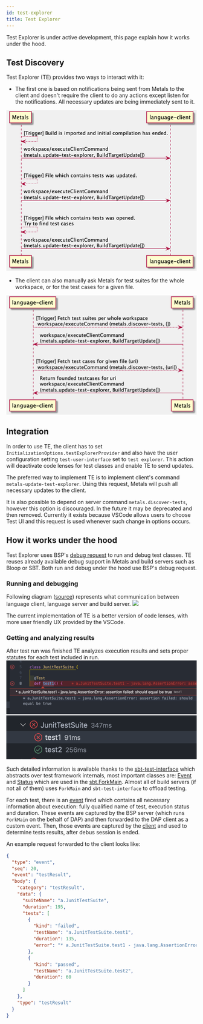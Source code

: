 ```yaml
---
id: test-explorer
title: Test Explorer
---
```


Test Explorer is under active development, this page explain how it works under the hood.

## Test Discovery

Test Explorer (TE) provides two ways to interact with it:

- The first one is based on notifications being sent from Metals to the client and doesn't require the client to do any actions except listen for the notifications. All necessary updates are being immediately sent to it.

![](../diagrams/out/test-explorer-server-notifications.png)

- The client can also manually ask Metals for test suites for the whole workspace, or for the test cases for a given file.

![](../diagrams/out/test-explorer-client-queries.png)

## Integration

In order to use TE, the client has to set
`InitializationOptions.testExplorerProvider` and also have the user
configuration setting `test-user-interface` set to `test explorer`. This action
will deactivate code lenses for test classes and enable TE to send updates.

The preferred way to implement TE is to implement client's command `metals-update-test-explorer`. Using this request, Metals will push all necessary updates to the client.

It is also possible to depend on server command `metals.discover-tests`, however this option is discouraged. In the future it may be deprecated and then removed. Currently it exists because VSCode allows users to choose Test UI and this request is used whenever such change in options occurs.

## How it works under the hood

Test Explorer uses BSP's [debug request](https://build-server-protocol.github.io/docs/specification.html#debug-request) to run and debug test classes. TE reuses already available debug support in Metals and build servers such as Bloop or SBT.
Both run and debug under the hood use BSP's debug request.

### Running and debugging

Following diagram ([source](https://github.com/scalacenter/bloop/blob/12bdc7f97cc3970d3e22a8b513f4b609c813f0a7/docs/assets/dap-example-metals.png)) represents what communication between language client, language server and build server. ![](https://raw.githubusercontent.com/scalacenter/bloop/master/docs/assets/dap-example-metals.png)

The current implementation of TE is a better version of code lenses, with more user friendly UX provided by the VSCode.

### Getting and analyzing results

After test run was finished TE analyzes execution results and sets proper statutes for each test included in run.
![](https://github.com/scalameta/gh-pages-images/blob/master/metals/test-explorer/vop095s.png?raw=true)
![](https://github.com/scalameta/gh-pages-images/blob/master/metals/test-explorer/TLhwEtG.png?raw=true)

Such detailed information is available thanks to the [sbt-test-interface](https://github.com/sbt/test-interface) which abstracts over test framework internals, most important classes are: [Event](https://github.com/sbt/test-interface/blob/17a94641942546e21f4c6b300a3360be2d2888f6/src/main/java/sbt/testing/Event.java) and [Status](https://github.com/sbt/test-interface/blob/17a94641942546e21f4c6b300a3360be2d2888f6/src/main/java/sbt/testing/Status.java) which are used in the [sbt.ForkMain](https://github.com/sbt/sbt/blob/50c3cf10825bae3e89af11b3a2c9741e6d98add5/testing/agent/src/main/java/sbt/ForkMain.java). Almost all of build servers (if not all of them) uses `ForkMain` and `sbt-test-interface` to offload testing.

For each test, there is an [event](https://github.com/sbt/sbt/blob/50c3cf10825bae3e89af11b3a2c9741e6d98add5/testing/agent/src/main/java/sbt/ForkMain.java#L394-L440) fired which contains all necessary information about execution: fully qualified name of test, execution status and duration.
These events are captured by the BSP server (which runs `ForkMain` on the behalf of DAP) and then forwarded to the DAP client as a custom event. Then, those events are captured by the [client](https://github.com/scalameta/metals-vscode/blob/4fb88f8fa6eacb89c6ce9bdc018b3cd7c2bf6f22/src/test-explorer/test-run-handler.ts#L18-L39) and used to determine tests results, after debus session is ended.

An example request forwarded to the client looks like:

```json
{
  "type": "event",
  "seq": 20,
  "event": "testResult",
  "body": {
    "category": "testResult",
    "data": {
      "suiteName": "a.JunitTestSuite",
      "duration": 195,
      "tests": [
        {
          "kind": "failed",
          "testName": "a.JunitTestSuite.test1",
          "duration": 135,
          "error": "* a.JunitTestSuite.test1 - java.lang.AssertionError: assertion failed: should equal be true"
        },
        {
          "kind": "passed",
          "testName": "a.JunitTestSuite.test2",
          "duration": 60
        }
      ]
    },
    "type": "testResult"
  }
}
```

